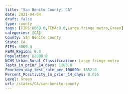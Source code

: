 ```yaml
---
title: "San Benito County, CA"
date: 2021-04-04
draft: false
type: county
tags: [FIPS:6069.0,FEMA:9.0,Large fringe metro,Green]
categories: [CA]
County: San Benito County
State: CA
FIPS: 6069.0
FEMA_Region: 9.0
Population: 62808.0
NCHS_Urban_Rural_Classification: Large fringe metro
Tests_in_prior_14_days: 1163.0
Fourteen_day_test_rate_per_100000: 1852.0
Percent_Positivity_in_prior_14_days: 0.026
Level: Green
url: /states/CA/san-benito-county
---
```



